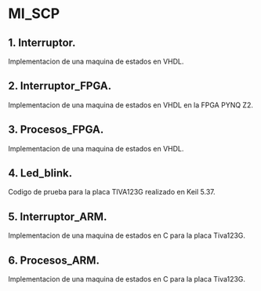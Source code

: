 # MI_SCP
 
## 1. Interruptor.

Implementacion de una maquina de estados en VHDL.  

## 2. Interruptor_FPGA.

Implementacion de una maquina de estados en VHDL en la FPGA PYNQ Z2.

## 3. Procesos_FPGA.

Implementacion de una maquina de estados en VHDL.

## 4. Led_blink.

Codigo de prueba para la placa TIVA123G realizado en Keil 5.37.

## 5. Interruptor_ARM.

Implementacion de una maquina de estados en C para la placa Tiva123G.

## 6. Procesos_ARM.

Implementacion de una maquina de estados en C para la placa Tiva123G.
